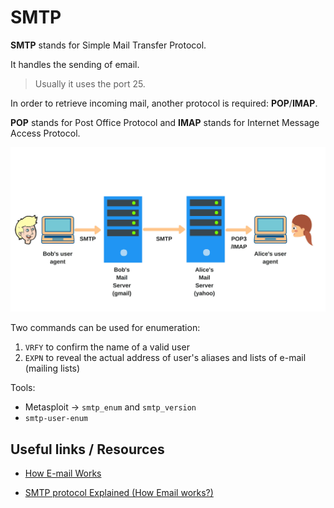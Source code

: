 # SMTP

**SMTP** stands for Simple Mail Transfer Protocol.

It handles the sending of email.

> Usually it uses the port 25. 

In order to retrieve incoming mail, another protocol is required: **POP**/**IMAP**.

**POP** stands for Post Office Protocol and **IMAP** stands for Internet Message Access Protocol. 

![](img/smtp-message-flow.png)

Two commands can be used for enumeration: 
1. `VRFY` to confirm the name of a valid user
2. `EXPN` to reveal the actual address of user's aliases and lists of e-mail (mailing lists)

Tools:
- Metasploit &rarr; `smtp_enum` and `smtp_version`
- `smtp-user-enum`

## Useful links / Resources

- [How E-mail Works](https://computer.howstuffworks.com/e-mail-messaging/email3.htm)

- [SMTP protocol Explained (How Email works?)](https://www.afternerd.com/blog/smtp/)